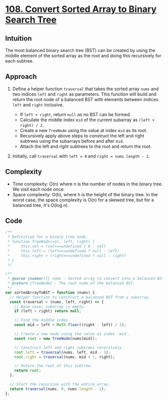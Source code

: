 # [108. Convert Sorted Array to Binary Search Tree](https://leetcode.com/problems/convert-sorted-array-to-binary-search-tree/description/)

## Intuition

The most balanced binary search tree (BST) can be created by using the middle element of the sorted array as the root and doing this recursively for each subtree.

## Approach

1. Define a helper function `traversal` that takes the sorted array `nums` and two indices `left` and `right` as parameters. This function will build and return the root node of a balanced BST with elements between indices `left` and `right` inclusive.

   - If `left > right`, return `null` as no BST can be formed.
   - Calculate the middle index `mid` of the current subarray as `(left + right) / 2`.
   - Create a new `TreeNode` using the value at index `mid` as its root.
   - Recursively apply above steps to construct the left and right subtrees using the subarrays before and after `mid`.
   - Attach the left and right subtrees to the root and return the root.

2. Initially, call `traversal` with `left = 0` and `right = nums.length - 1`.

## Complexity

- Time complexity: O(n) where n is the number of nodes in the binary tree. We visit each node once.
- Space complexity: O(h), where h is the height of the binary tree. In the worst case, the space complexity is O(n) for a skewed tree, but for a balanced tree, it's O(log n).

## Code

```javascript
/**
 * Definition for a binary tree node.
 * function TreeNode(val, left, right) {
 *     this.val = (val===undefined ? 0 : val)
 *     this.left = (left===undefined ? null : left)
 *     this.right = (right===undefined ? null : right)
 * }
 */

/**
 * @param {number[]} nums - Sorted array to convert into a balanced BST.
 * @return {TreeNode} - The root node of the balanced BST.
 */
var sortedArrayToBST = function (nums) {
  // Helper function to construct a balanced BST from a subarray.
  const traversal = (nums, left, right) => {
    // Base case: subarray is empty.
    if (left > right) return null;

    // Find the middle index.
    const mid = left + Math.floor((right - left) / 2);

    // Create a new node using the value at index `mid`.
    const root = new TreeNode(nums[mid]);

    // Construct left and right subtrees recursively.
    root.left = traversal(nums, left, mid - 1);
    root.right = traversal(nums, mid + 1, right);

    // Return the root of this subtree.
    return root;
  };

  // Start the recursion with the entire array.
  return traversal(nums, 0, nums.length - 1);
};
```
